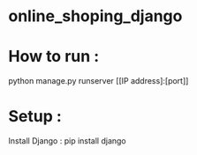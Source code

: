 # online_shoping_django
# How to run :
python manage.py runserver [[IP address]:[port]]
# Setup :
Install Django : pip install django

